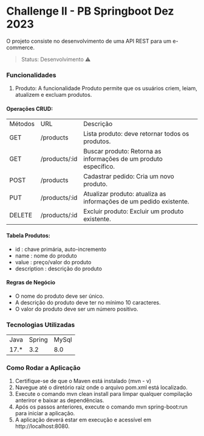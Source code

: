 # Challenge II - PB Springboot Dez 2023
O projeto consiste no desenvolvimento de uma API REST para um e-commerce.

> Status: Desenvolvimento ⚠️

### Funcionalidades
1. Produto: A funcionalidade Produto permite que os usuários criem, leiam, atualizem e excluam produtos.

#### Operações CRUD:
<table>
  <tr>
    <td>Métodos</td>
    <td>URL</td>
    <td>Descrição</td>
  </tr>
  <tr>
    <td>GET</td>
    <td>/products</td>
    <td>Lista produto: deve retornar todos os produtos.
</td>
  </tr>
  <tr>
    <td>GET</td>
    <td>/products/:id</td>
    <td>Buscar produto: Retorna as informações de um produto específico.</td>
  </tr>
    </tr>
  <tr>
    <td>POST</td>
    <td>/products</td>
    <td>Cadastrar pedido: Cria um novo produto.</td>
  </tr>
    </tr>
  <tr>
    <td>PUT</td>
    <td>/products/:id</td>
    <td>Atualizar produto: atualiza as informações de um pedido existente.</td>
  </tr>
  </tr>
    <tr>
    <td>DELETE</td>
    <td>/products/:id</td>
    <td>Excluir produto: Excluir um produto existente.</td>
  </tr>
</table>

#### Tabela Produtos:
+ id : chave primária, auto-incremento
+ name : nome do produto
+ value : preço/valor do produto
+ description : descrição do produto

#### Regras de Negócio
+ O nome do produto deve ser único.
+ A descrição do produto deve ter no mínimo 10 caracteres.
+ O valor do produto deve ser um número positivo.


### Tecnologias Utilizadas
<table>
  <tr>
    <td>Java</td>
    <td>Spring</td>
    <td>MySql</td>
  </tr>
  <tr>
    <td>17.*</td>
    <td>3.2</td>
    <td>8.0</td>
  </tr>
</table>

### Como Rodar a Aplicação
1. Certifique-se de que o Maven está instalado (mvn - v)
2. Navegue até o diretório raiz onde o arquivo pom.xml está localizado.
3. Execute o comando mvn clean install para limpar qualquer compilação anteriror e baixar as dependências.
4. Após os passos anteriores, execute o comando mvn spring-boot:run para iniciar a aplicação.
5. A aplicação deverá estar em execução e acessível em http://localhost:8080.
